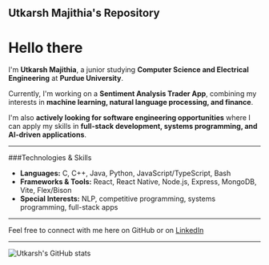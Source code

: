 ## Utkarsh Majithia's Repository

# Hello there

I'm **Utkarsh Majithia**, a junior studying **Computer Science and Electrical Engineering** at **Purdue University**.  

Currently, I'm working on a **Sentiment Analysis Trader App**, combining my interests in **machine learning, natural language processing, and finance**.  

I'm also **actively looking for software engineering opportunities** where I can apply my skills in **full-stack development, systems programming, and AI-driven applications**.  

---

###Technologies & Skills
- **Languages:** C, C++, Java, Python, JavaScript/TypeScript, Bash  
- **Frameworks & Tools:** React, React Native, Node.js, Express, MongoDB, Vite, Flex/Bison  
- **Special Interests:** NLP, competitive programming, systems programming, full-stack apps  

---

Feel free to connect with me here on GitHub or on [LinkedIn](https://www.linkedin.com/in/utkarshmajithia)  

---
<!--
**Utkarsh-M13/Utkarsh-M13** is a ✨ _special_ ✨ repository because its `README.md` (this file) appears on your GitHub profile.

Here are some ideas to get you started:

- 🔭 I’m currently working on ...
- 🌱 I’m currently learning ...
- 👯 I’m looking to collaborate on ...
- 🤔 I’m looking for help with ...
- 💬 Ask me about ...
- 📫 How to reach me: ...
- 😄 Pronouns: ...
- ⚡ Fun fact: ...
-->

![Utkarsh's GitHub stats](https://github-readme-stats.vercel.app/api?username=Utkarsh-M13)
